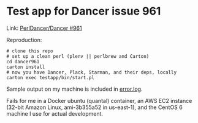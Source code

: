 # Test app for Dancer issue 961

Link: [PerlDancer/Dancer #961](https://github.com/PerlDancer/Dancer/issues/961)

Reproduction:

	# clone this repo
	# set up a clean perl (plenv || perlbrew and Carton)
	cd dancer961
	carton install
	# now you have Dancer, Plack, Starman, and their deps, locally
	carton exec testapp/bin/start.pl

Sample output on my machine is included in [error.log](error.log).

Fails for me in a Docker ubuntu (quantal) container, an AWS EC2 instance
(32-bit Amazon Linux, ami-3b355a52 in us-east-1), and the CentOS 6 machine I
use for actual development.
